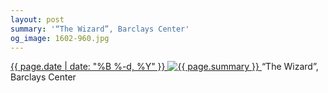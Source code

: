 ```yaml
---
layout: post
summary: '“The Wizard”, Barclays Center'
og_image: 1602-960.jpg
---
```


<p>
 <time>
  <a href="/1602">
   {{ page.date | date: "%B %-d, %Y" }}
  </a>
 </time>
 <a href="/1602">
  <img alt="{{ page.summary }}" data-taken="3/1/2022" sizes="(min-width: 700px) 50vw, calc(100vw - 2rem)" src="{{ site.assets_url }}/1602-480.jpg" srcset="{{ site.assets_url }}/1602-240.jpg 240w, {{ site.assets_url }}/1602-480.jpg 480w, {{ site.assets_url }}/1602-720.jpg 720w, {{ site.assets_url }}/1602-960.jpg 960w"/>
 </a>
 <span>
  “The Wizard”, Barclays Center
 </span>
</p>
